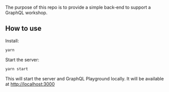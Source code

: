 The purpose of this repo is to provide a simple back-end to support a GraphQL workshop.

## How to use

Install:

```bash
yarn
```

Start the server:

```bash
yarn start
```

This will start the server and GraphQL Playground locally.  It will be available at [http://localhost:3000](http://localhost:3000)

